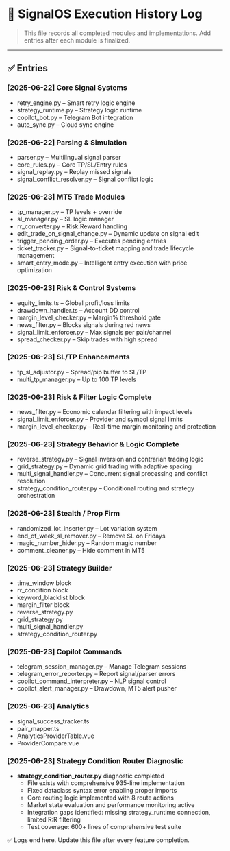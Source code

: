 # 📜 SignalOS Execution History Log

> This file records all completed modules and implementations. Add entries after each module is finalized.

---

## ✅ Entries

### \[2025-06-22] Core Signal Systems

* retry\_engine.py – Smart retry logic engine
* strategy\_runtime.py – Strategy logic runtime
* copilot\_bot.py – Telegram Bot integration
* auto\_sync.py – Cloud sync engine

### \[2025-06-22] Parsing & Simulation

* parser.py – Multilingual signal parser
* core\_rules.py – Core TP/SL/Entry rules
* signal\_replay.py – Replay missed signals
* signal\_conflict\_resolver.py – Signal conflict logic

### \[2025-06-23] MT5 Trade Modules

* tp\_manager.py – TP levels + override
* sl\_manager.py – SL logic manager
* rr\_converter.py – Risk\:Reward handling
* edit\_trade\_on\_signal\_change.py – Dynamic update on signal edit
* trigger\_pending\_order.py – Executes pending entries
* ticket\_tracker.py – Signal-to-ticket mapping and trade lifecycle management
* smart\_entry\_mode.py – Intelligent entry execution with price optimization

### \[2025-06-23] Risk & Control Systems

* equity\_limits.ts – Global profit/loss limits
* drawdown\_handler.ts – Account DD control
* margin\_level\_checker.py – Margin% threshold gate
* news\_filter.py – Blocks signals during red news
* signal\_limit\_enforcer.py – Max signals per pair/channel
* spread\_checker.py – Skip trades with high spread

### \[2025-06-23] SL/TP Enhancements

* tp\_sl\_adjustor.py – Spread/pip buffer to SL/TP
* multi\_tp\_manager.py – Up to 100 TP levels

### \[2025-06-23] Risk & Filter Logic Complete

* news\_filter.py – Economic calendar filtering with impact levels
* signal\_limit\_enforcer.py – Provider and symbol signal limits
* margin\_level\_checker.py – Real-time margin monitoring and protection

### \[2025-06-23] Strategy Behavior & Logic Complete

* reverse\_strategy.py – Signal inversion and contrarian trading logic
* grid\_strategy.py – Dynamic grid trading with adaptive spacing
* multi\_signal\_handler.py – Concurrent signal processing and conflict resolution
* strategy\_condition\_router.py – Conditional routing and strategy orchestration

### \[2025-06-23] Stealth / Prop Firm

* randomized\_lot\_inserter.py – Lot variation system
* end\_of\_week\_sl\_remover.py – Remove SL on Fridays
* magic\_number\_hider.py – Random magic number
* comment\_cleaner.py – Hide comment in MT5

### \[2025-06-23] Strategy Builder

* time\_window block
* rr\_condition block
* keyword\_blacklist block
* margin\_filter block
* reverse\_strategy.py
* grid\_strategy.py
* multi\_signal\_handler.py
* strategy\_condition\_router.py

### \[2025-06-23] Copilot Commands

* telegram\_session\_manager.py – Manage Telegram sessions
* telegram\_error\_reporter.py – Report signal/parser errors
* copilot\_command\_interpreter.py – NLP signal control
* copilot\_alert\_manager.py – Drawdown, MT5 alert pusher

### \[2025-06-23] Analytics

* signal\_success\_tracker.ts
* pair\_mapper.ts
* AnalyticsProviderTable.vue
* ProviderCompare.vue

### [2025-06-23] Strategy Condition Router Diagnostic

* **strategy_condition_router.py** diagnostic completed
  - File exists with comprehensive 935-line implementation
  - Fixed dataclass syntax error enabling proper imports  
  - Core routing logic implemented with 8 route actions
  - Market state evaluation and performance monitoring active
  - Integration gaps identified: missing strategy_runtime connection, limited R:R filtering
  - Test coverage: 600+ lines of comprehensive test suite

✅ Logs end here. Update this file after every feature completion.
